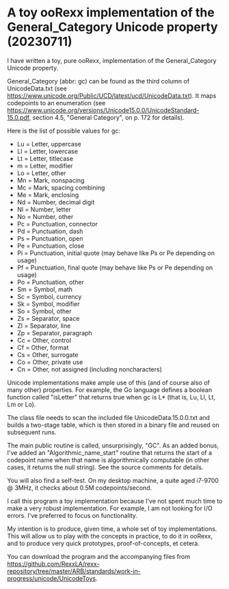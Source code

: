 # A toy ooRexx implementation of the General_Category Unicode property (20230711)

I have written a toy, pure ooRexx, implementation of the General_Category Unicode property.

General_Category (abbr: gc) can be found as the third column of UnicodeData.txt 
(see https://www.unicode.org/Public/UCD/latest/ucd/UnicodeData.txt). 
It maps codepoints to an enumeration (see https://www.unicode.org/versions/Unicode15.0.0/UnicodeStandard-15.0.pdf, section 4.5, "General Category", on p. 172 for details).

Here is the list of possible values for gc:

* Lu = Letter, uppercase
* Ll = Letter, lowercase
* Lt = Letter, titlecase
* m = Letter, modifier
* Lo = Letter, other
* Mn = Mark, nonspacing
* Mc = Mark, spacing combining
* Me = Mark, enclosing
* Nd = Number, decimal digit
* Nl = Number, letter
* No = Number, other
* Pc = Punctuation, connector
* Pd = Punctuation, dash
* Ps = Punctuation, open
* Pe = Punctuation, close
* Pi = Punctuation, initial quote (may behave like Ps or Pe depending on usage)
* Pf = Punctuation, final quote (may behave like Ps or Pe depending on usage)
* Po = Punctuation, other
* Sm = Symbol, math
* Sc = Symbol, currency
* Sk = Symbol, modifier
* So = Symbol, other
* Zs = Separator, space
* Zl = Separator, line
* Zp = Separator, paragraph
* Cc = Other, control
* Cf = Other, format
* Cs = Other, surrogate
* Co = Other, private use
* Cn = Other, not assigned (including noncharacters)

Unicode implementations make ample use of this (and of course also of many other) properties. 
For example, the Go language defines a boolean function called "isLetter" that returns true when gc is L* (that is, Lu, Ll, Lt, Lm or Lo).

The class file needs to scan the included file UnicodeData.15.0.0.txt and builds a two-stage table, which is then stored in a binary file and reused on subsequent runs.

The main public routine is called, unsurprisingly, "GC". As an added bonus, I've added an "Algorithmic_name_start" routine that returns 
the start of a codepoint name when that name is algorithmically computable (in other cases, it returns the null string). See the source comments for details.

You will also find a self-test. On my desktop machine, a quite aged i7-9700 @ 3MHz, it checks about 0.5M codepoints/second.

I call this program a toy implementation because I've not spent much time to make a very robust implementation. For example, I am not looking for I/O errors. I've preferred to focus on functionality. 

My intention is to produce, given time, a whole set of toy implementations. 
This will allow us to play with the concepts in practice, to do it in ooRexx, and to produce very quick prototypes, proof-of-concepts, et cetera.

You can download the program and the accompanying files from https://github.com/RexxLA/rexx-repository/tree/master/ARB/standards/work-in-progress/unicode/UnicodeToys.
